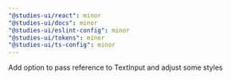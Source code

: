 ```yaml
---
"@studies-ui/react": minor
"@studies-ui/docs": minor
"@studies-ui/eslint-config": minor
"@studies-ui/tokens": minor
"@studies-ui/ts-config": minor
---
```


Add option to pass reference to TextInput and adjust some styles
